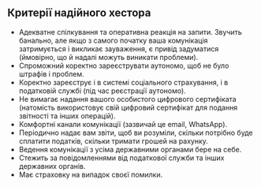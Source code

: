 ## Критерії надійного хестора

- Адекватне спілкування та оперативна реакція на запити. Звучить банально, але якщо з самого початку ваша комунікація
  затримується і викликає зауваження, є привід задуматися (ймовірно, що й надалі можуть виникати проблеми).
- Спроможний коректно зареєструвати аутономо, щоб не було штрафів і проблем.
- Коректно зареєструє і в системі соціального страхування, і в податковій службі (під час реєстрації аутономо).
- Не вимагає надання вашого особистого цифрового сертифіката (натомість використовує свій цифровий сертифікат для
  подання звітності та інших операцій).
- Комфортні канали комунікації (зазвичай це email, WhatsApp).
- Періодично надає вам звіти, щоб ви розуміли, скільки потрібно буде сплатити податків, скільки тримати
  грошей на рахунку.
- Ведення комунікації з усіма державними органами бере на себе.
- Стежить за повідомленнями від податкової служби та інших державних органів.
- Має страховку на випадок своєї помилки.
